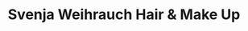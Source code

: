 ---
title: "Svenja Weihrauch Hair & Make Up"
url: /paderborn/svenja-weihrauch-hair-und-make-up/
shop: Friseur
---